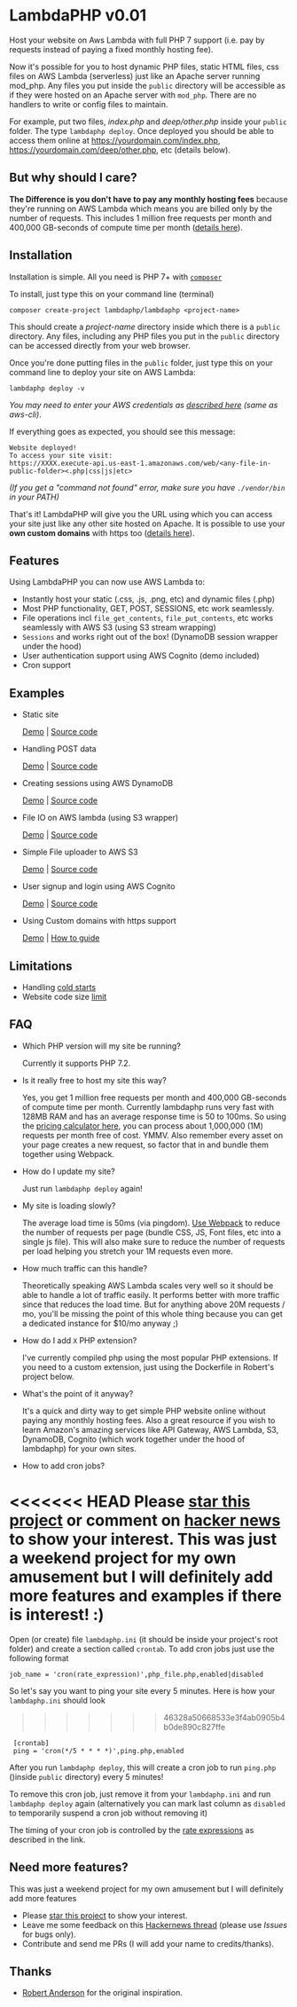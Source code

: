 # LambdaPHP v0.01

Host your website on Aws Lambda with full PHP 7 support (i.e. pay by requests instead of paying a fixed monthly hosting fee). 

Now it's possible for you to host dynamic PHP files, static HTML files, css files on AWS Lambda (serverless) just like an Apache server running mod_php. Any files you put inside the `public` directory will be accessible as if they were hosted on an Apache server with 
`mod_php`. There are no handlers to write or config files to maintain.

For example, put two files, *index.php* and *deep/other.php* inside your `public` folder. The type `lambdaphp deploy`. Once deployed you should be able to access them online at https://yourdomain.com/index.php, https://yourdomain.com/deep/other.php, etc (details below). 

## But why should I care?

**The Difference is you don't have to pay any monthly hosting fees** because they're running on AWS Lambda which 
means you are billed only by the number of requests. This includes 1 million free requests per month and 400,000 GB-seconds 
of compute time per month ([details here](https://aws.amazon.com/lambda/pricing/)). 


## Installation

Installation is simple. All you need is PHP 7+ with [`composer`](https://getcomposer.org)

To install, just type this on your command line (terminal)

    composer create-project lambdaphp/lambdaphp <project-name>
    
This should create a *project-name* directory inside which there is a `public` directory. Any files,
including any PHP files you put in the `public` directory can be accessed directly from your web browser.

Once you're done putting files in the `public` folder, just type this on your command line to 
deploy your site on AWS Lambda:

    lambdaphp deploy -v

*You may need to enter your AWS credentials as [described here](http://docs.aws.amazon.com/cli/latest/userguide/cli-chap-getting-started.html) (same as aws-cli)*. 

If everything goes as expected, you should see this message:
            
    Website deployed! 
    To access your site visit:
    https://XXXX.execute-api.us-east-1.amazonaws.com/web/<any-file-in-public-folder><.php|css|js|etc>
    
*(If you get a "command not found" error, make sure you have `./vendor/bin` in your PATH)*

That's it! LambdaPHP will give you the URL using which you can access your site just like any other
site hosted on Apache. It is possible to use your **own custom domains** with https too \([details here](http://docs.aws.amazon.com/apigateway/latest/developerguide/how-to-custom-domains.html)\).

## Features

Using LambdaPHP you can now use AWS Lambda to:

- Instantly host your static (.css, .js, .png, etc) and dynamic files (.php)
- Most PHP functionality, GET, POST, SESSIONS, etc work seamlessly. 
- File operations incl `file_get_contents`, `file_put_contents`, etc works seamlessly with AWS S3 (using S3 stream wrapping) 
- `Sessions` and works right out of the box! (DynamoDB session wrapper under the hood)
- User authentication support using AWS Cognito (demo included)
- Cron support 

## Examples

 - Static site
 
   [Demo](https://www.lambdaphp.host) |  [Source code](https://github.com/san-kumar/lambdaphp/tree/master/public)

 - Handling POST data
 
   [Demo](https://www.lambdaphp.host/examples/post.php) |  [Source code](https://github.com/san-kumar/lambdaphp/blob/master/public/examples/post.php)
 
 - Creating sessions using AWS DynamoDB
 
   [Demo](https://www.lambdaphp.host/examples/session.php) |  [Source code](https://github.com/san-kumar/lambdaphp/blob/master/public/examples/session.php)
 
 - File IO on AWS lambda (using S3 wrapper)
 
   [Demo](https://www.lambdaphp.host/examples/guestbook.php) |  [Source code](https://github.com/san-kumar/lambdaphp/blob/master/public/examples/guestbook.php)
 
 - Simple File uploader to AWS S3
 
   [Demo](https://www.lambdaphp.host/examples/upload.php) |  [Source code](https://github.com/san-kumar/lambdaphp/blob/master/public/examples/upload.php)
 
 - User signup and login using AWS Cognito
 
   [Demo](https://www.lambdaphp.host/examples/auth/) |  [Source code](https://github.com/san-kumar/lambdaphp/tree/master/public/examples/auth)
    
 - Using Custom domains with https support
 
   [Demo](https://www.lambdaphp.host/) |  [How to guide](http://docs.aws.amazon.com/apigateway/latest/developerguide/how-to-custom-domains.html)

## Limitations

- Handling [cold starts](https://www.google.com/search?q=aws+lambda+startup+time)
- Website code size [limit](https://www.google.com/search?q=aws+lambda+code+size)

## FAQ 
 
- Which PHP version will my site be running?
   
   Currently it supports PHP 7.2.
   
- Is it really free to host my site this way?

  Yes, you get 1 million free requests per month and 400,000 GB-seconds of compute time per month.
  Currently lambdaphp runs very fast with 128MB RAM and has an average response time is 50 to 100ms. So using the [pricing calculator here](https://s3.amazonaws.com/lambda-tools/pricing-calculator.html),
  you can process about 1,000,000 (1M) requests per month free of cost. YMMV. Also remember every asset on your page creates a new request, so factor that in and bundle them together using Webpack.
  
- How do I update my site?

  Just run `lambdaphp deploy` again!
  
- My site is loading slowly?

  The average load time is 50ms (via pingdom).
  [Use Webpack](https://www.phase2technology.com/blog/bundle-your-front-end-with-webpack) to reduce the number of requests per page (bundle CSS, JS, Font files, etc into a single js file). This will also make sure to reduce the number of requests per load helping you stretch your 1M requests even more.  
  
- How much traffic can this handle?

  Theoretically speaking AWS Lambda scales very well so it should be able to handle a lot of traffic easily. It performs better with more traffic since that reduces the load time. But for anything above 20M requests / mo, you'll be missing the point of this whole thing because you can get a dedicated instance for $10/mo anyway ;)       

- How do I add `X` PHP extension?

  I've currently compiled php using the most popular PHP extensions. If you need to a custom extension, just using the 
  Dockerfile in Robert's project below. 
  
- What's the point of it anyway?

  It's a quick and dirty way to get simple PHP website online without paying any monthly hosting fees. Also a great resource if you wish to
  learn Amazon's amazing services like API Gateway, AWS Lambda, S3, DynamoDB, Cognito (which work together under the hood of lambdaphp) for your own sites.

- How to add cron jobs?

<<<<<<< HEAD
Please [star this project](https://github.com/san-kumar/lambdaphp) or comment on [hacker news](https://news.ycombinator.com/item?id=15648209) to show your interest. This was just a weekend project 
for my own amusement but I will definitely add more features and examples if there is interest! :)
=======
  Open (or create) file `lambdaphp.ini` (it should be inside your project's root folder) and create a section called `crontab`. To add cron jobs just use the following format
  
  ```
  job_name = 'cron(rate_expression)',php_file.php,enabled|disabled
  ```
    
   So let's say you want to ping your site every 5 minutes. Here is how your `lambdaphp.ini` should look
>>>>>>> 46328a50668533e3f4ab0905b4b0de890c827ffe
 
  ```
   [crontab]
   ping = 'cron(*/5 * * * *)',ping.php,enabled
  ```

  After you run `lambdaphp deploy`, this will create a cron job to run `ping.php` ()inside `public` directory) every 5 minutes!

  To remove this cron job, just remove it from your `lambdaphp.ini` and run `lambdaphp deploy` again (alternatively you can mark last column as `disabled` to temporarily suspend a cron job without removing it)

  The timing of your cron job is controlled by the [rate expressions](https://docs.aws.amazon.com/lambda/latest/dg/tutorial-scheduled-events-schedule-expressions.html) as described in the link.
  
## Need more features?

This was just a weekend project for my own amusement but I will definitely add more features 

- Please [star this project](https://github.com/san-kumar/lambdaphp) to show your interest. 
- Leave me some feedback on this [Hackernews thread](https://news.ycombinator.com/item?id=16552325) (please use *Issues* for bugs only).
- Contribute and send me PRs (I will add your name to credits/thanks).

  
## Thanks

* [Robert Anderson](https://github.com/ZeroSharp/serverless-php) for the original inspiration.

